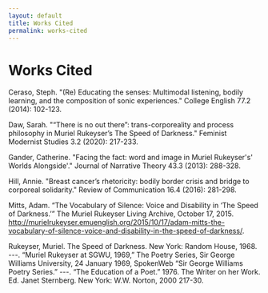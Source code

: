 ```yaml
---
layout: default
title: Works Cited
permalink: works-cited
---
```

<!-- Add an essay or interpretive material below this line,
using HTML or markdown.  Do not modify this file above this line -->
# Works Cited

Ceraso, Steph. "(Re) Educating the senses: Multimodal listening, bodily learning, and the	composition of sonic experiences." College English 77.2 (2014): 102-123.

Daw, Sarah. "“There is no out there”: trans-corporeality and process philosophy in Muriel	Rukeyser’s The Speed of Darkness." Feminist Modernist Studies 3.2 (2020): 217-233.

Gander, Catherine. "Facing the fact: word and image in Muriel Rukeyser's' Worlds	Alongside'." Journal of Narrative Theory 43.3 (2013): 288-328.

Hill, Annie. "Breast cancer’s rhetoricity: bodily border crisis and bridge to corporeal solidarity."	Review of Communication 16.4 (2016): 281-298.

Mitts, Adam. “The Vocabulary of Silence: Voice and Disability in ‘The Speed of Darkness.’”	The Muriel Rukeyser Living Archive, October 17, 2015.	http://murielrukeyser.emuenglish.org/2015/10/17/adam-mitts-the-vocabulary-of-silence-voice-and-disability-in-the-speed-of-darkness/.

Rukeyser, Muriel. The Speed of Darkness. New York: Random House, 1968.
---. “Muriel Rukeyser at SGWU, 1969,” The Poetry Series, Sir George Williams University, 24	January 1969, SpokenWeb “Sir George Williams Poetry Series.” 
---. “The Education of a Poet.” 1976. The Writer on her Work. Ed. Janet Sternberg. New York:	W.W. Norton, 2000 217-30.

